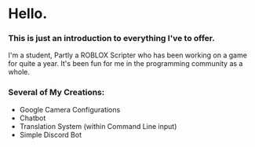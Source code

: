 # Hello.

### This is just an introduction to everything I've to offer.
I'm a student, Partly a ROBLOX Scripter who has been working on a game for quite a year. It's been fun for me in the programming community as a whole.

### Several of My Creations:
  - Google Camera Configurations
  - Chatbot
  - Translation System (within Command Line input)
  - Simple Discord Bot
